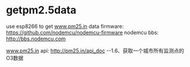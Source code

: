 # getpm2.5data
use esp8266 to get www.pm25.in data
firmware: https://github.com/nodemcu/nodemcu-firmware
nodemcu bbs: http://bbs.nodemcu.com

www.pm25.in api: http://pm25.in/api_doc   --1.6、获取一个城市所有监测点的O3数据
